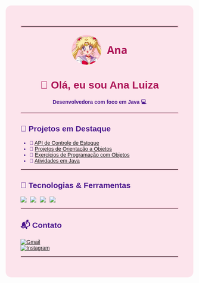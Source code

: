 <!-- 🌸 Perfil em tons rosa pastel -->

<div style="background: #fce4ec; padding: 40px; border-radius: 15px; color: #4a148c; font-family: Arial, sans-serif;">

<!-- Linha rosa e nome com personagem anime -->
<hr style="border: 2px solid #f8bbd0; margin-bottom: 20px;" />

<div align="center" style="display: flex; align-items: center; justify-content: center; gap: 15px; margin-bottom: 20px;">

  <!-- Personagem de anime (você pode trocar o link se quiser outro) -->
  <img src="download.jpg" alt="Anime Girl" width="80" style="border-radius: 50%;" />

  <!-- Nome -->
  <h1 style="color: #ad1457; font-family: 'Segoe UI', sans-serif; margin: 0;">Ana</h1>

</div>

<!-- Saudações -->
<h1 align="center" style="color: #ad1457;">🌷 Olá, eu sou Ana Luiza</h1>
<p align="center"><strong>Desenvolvedora com foco em Java 💻</strong></p>

<hr style="border: 1px solid #f8bbd0;" />

## 📂 Projetos em Destaque

- 💖 [API de Controle de Estoque](https://github.com/analindamara/Api_ControleEstoque)  
- 💖 [Projetos de Orientação a Objetos](https://github.com/analindamara/orientacaoAobjeto)  
- 💖 [Exercícios de Programação com Objetos](https://github.com/analindamara/Objeto)  
- 💖 [Atividades em Java](https://github.com/analindamara/atividadesJAVA)  

<hr style="border: 1px solid #f8bbd0;" />

## 🧰 Tecnologias & Ferramentas

<div style="display: flex; flex-wrap: wrap; gap: 10px;">

  <img src="https://img.shields.io/badge/Java-F48FB1?style=for-the-badge&logo=java&logoColor=white"/>
  <img src="https://img.shields.io/badge/GitHub-F06292?style=for-the-badge&logo=github&logoColor=white"/>
  <img src="https://img.shields.io/badge/Git-EC407A?style=for-the-badge&logo=git&logoColor=white"/>
  <img src="https://img.shields.io/badge/OOP-CE93D8?style=for-the-badge&logo=code&logoColor=white"/>

</div>

<hr style="border: 1px solid #f8bbd0;" />

## 📬 Contato

[![Gmail](https://img.shields.io/badge/Gmail-F48FB1?style=for-the-badge&logo=gmail&logoColor=white)](mailto:anagomes360luiza@gmail.com)  
[![Instagram](https://img.shields.io/badge/@_analuxrz-F06292?style=for-the-badge&logo=instagram&logoColor=white)](https://www.instagram.com/_analuxrz)

<hr style="border: 1px solid #f8bbd0;" />

</div>

